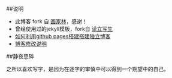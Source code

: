 ##说明

* 此博客 fork 自 [画家林](http://painterlin.com/)，感谢！
* 曾经使用过的jekyll模板，fork自 [读立写生](http://cnfeat.com/)
* [如何利用github pages搭建搭建独立博客](http://www.jianshu.com/p/05289a4bc8b2)
* [博客修改说明](https://github.com/li2/li2.github.io/commit/e3d3aed75ba3a4c1a91105ea56f2e3e76b457515)

##静夜思碎

之所以喜欢写字，是因为在逐字的审慎中可以得到一个期望中的自己。


